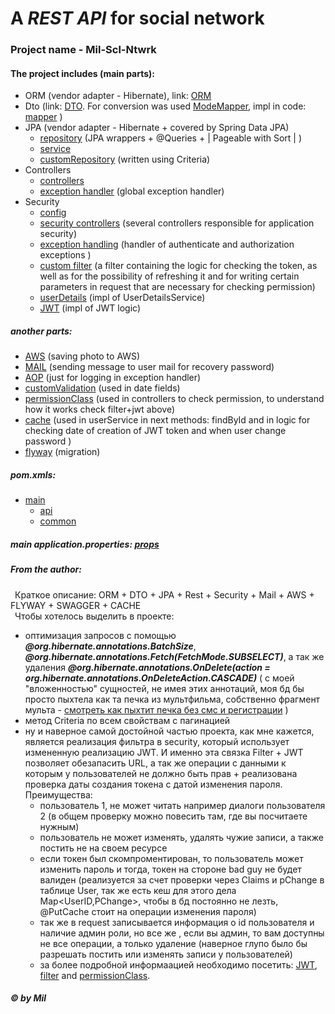 # A *REST API* for social network
### Project name - Mil-Scl-Ntwrk
#### The project includes (main parts):
* ORM (vendor adapter - Hibernate), link: [ORM](https://github.com/NikitaStriga/Mil-Scl-Ntwrk/tree/master/common/src/main/java/q3df/mil/entities)
* Dto (link: [DTO](https://github.com/NikitaStriga/Mil-Scl-Ntwrk/tree/master/common/src/main/java/q3df/mil/dto). For conversion was used [ModeMapper](http://modelmapper.org/), impl in code: [mapper](https://github.com/NikitaStriga/Mil-Scl-Ntwrk/tree/master/common/src/main/java/q3df/mil/mapper) )
* JPA (vendor adapter - Hibernate + covered by Spring Data JPA)
  * [repository](https://github.com/NikitaStriga/Mil-Scl-Ntwrk/tree/master/common/src/main/java/q3df/mil/repository) (JPA wrappers + @Queries + | Pageable with Sort | )
  * [service](https://github.com/NikitaStriga/Mil-Scl-Ntwrk/tree/master/common/src/main/java/q3df/mil/service)
  * [customRepository](https://github.com/NikitaStriga/Mil-Scl-Ntwrk/blob/master/common/src/main/java/q3df/mil/repository/custom/impl/CustomRepositoryImpl.java) (written using Criteria) 
* Controllers
  * [controllers](https://github.com/NikitaStriga/Mil-Scl-Ntwrk/tree/master/api/src/main/java/q3df/mil/controller)
  * [exception handler](https://github.com/NikitaStriga/Mil-Scl-Ntwrk/blob/master/api/src/main/java/q3df/mil/controller/exception/GlobalExceptionHandler.java) (global exception handler)
* Security
  * [config](https://github.com/NikitaStriga/Mil-Scl-Ntwrk/blob/master/api/src/main/java/q3df/mil/security/configuration/WebSecurityConfiguration.java)
  * [security controllers](https://github.com/NikitaStriga/Mil-Scl-Ntwrk/tree/master/api/src/main/java/q3df/mil/security/controller) (several controllers responsible for application security)
  * [exception handling](https://github.com/NikitaStriga/Mil-Scl-Ntwrk/tree/master/api/src/main/java/q3df/mil/security/exceptionhandling) (handler of authenticate and authorization exceptions )
  * [custom filter](https://github.com/NikitaStriga/Mil-Scl-Ntwrk/blob/master/api/src/main/java/q3df/mil/security/filter/JwtTokenFilter.java) (a filter containing the logic for checking the token, as well as for the possibility of refreshing it and for writing certain parameters in request that are necessary for checking permission)
  * [userDetails](https://github.com/NikitaStriga/Mil-Scl-Ntwrk/blob/master/api/src/main/java/q3df/mil/security/service/UserServiceProvider.java) (impl of UserDetailsService)
  * [JWT](https://github.com/NikitaStriga/Mil-Scl-Ntwrk/blob/master/api/src/main/java/q3df/mil/security/util/TokenUtils.java) (impl of JWT logic)
##### another parts:
* [AWS](https://github.com/NikitaStriga/Mil-Scl-Ntwrk/tree/master/common/src/main/java/q3df/mil/amazon) (saving photo to AWS)
* [MAIL](https://github.com/NikitaStriga/Mil-Scl-Ntwrk/tree/master/common/src/main/java/q3df/mil/mail) (sending message to user mail for recovery password)
* [AOP](https://github.com/NikitaStriga/Mil-Scl-Ntwrk/blob/master/api/src/main/java/q3df/mil/aop/LoggingAspect.java) (just for logging in exception handler)
* [customValidation](https://github.com/NikitaStriga/Mil-Scl-Ntwrk/tree/master/common/src/main/java/q3df/mil/validators) (used in date fields)
* [permissionClass](https://github.com/NikitaStriga/Mil-Scl-Ntwrk/blob/master/api/src/main/java/q3df/mil/util/CustomPermission.java) (used in controllers to check permission, to understand how it works check filter+jwt above)
* [cache](https://github.com/NikitaStriga/Mil-Scl-Ntwrk/blob/master/common/src/main/java/q3df/mil/config/CaffeineConfig.java) (used in userService in next methods: findById and in logic for checking date of creation of JWT token  and when user change password  )
* [flyway](https://github.com/NikitaStriga/Mil-Scl-Ntwrk/tree/master/common/src/main/resources/fway/migration) (migration)
##### pom.xmls:
* [main](https://github.com/NikitaStriga/Mil-Scl-Ntwrk/blob/master/pom.xml)
  * [api](https://github.com/NikitaStriga/Mil-Scl-Ntwrk/blob/master/api/pom.xml)
  * [common](https://github.com/NikitaStriga/Mil-Scl-Ntwrk/tree/master/common)
##### main application.properties: [props](https://github.com/NikitaStriga/Mil-Scl-Ntwrk/blob/master/api/src/main/resources/application.properties)  
##### From the author:
&ensp;Краткое описание: ORM + DTO + JPA + Rest + Security + Mail + AWS + FLYWAY + SWAGGER + CACHE  
&ensp;Чтобы хотелось выделить в проекте:
* оптимизация запросов с помощью ***@org.hibernate.annotations.BatchSize***,
 ***@org.hibernate.annotations.Fetch(FetchMode.SUBSELECT)***, 
 а так же удаления  ***@org.hibernate.annotations.OnDelete(action = org.hibernate.annotations.OnDeleteAction.CASCADE)***
  ( с моей "вложенностью" сущностей, не имея этих аннотаций,
   моя бд бы просто пыхтела как та печка из мультфильма, собственно фрагмент мульта - [смотреть как пыхтит печка без смс и регистрации](https://youtu.be/iJzEJ7Oa_oI?t=1007) )
* метод Criteria по всем свойствам с пагинацией
* ну и наверное самой достойной частью проекта, как мне кажется, является реализация фильтра  в security, который использует измененную реализацию JWT. 
И именно эта связка Filter + JWT позволяет обезапасить URL, а так же операции с данными
 к которым у пользователей не должно быть прав + реализована проверка даты создания токена с датой изменения пароля.
 Преимущества:
  * пользователь 1, не может читать например диалоги пользователя 2 (в общем проверку можно повесить там, где вы посчитаете нужным)
  * пользователь не может изменять, удалять чужие записи, а также постить не на своем ресурсе
  * если токен был скомпроментирован, то пользователь может изменить пароль и тогда, токен на стороне bad guy не будет валиден (реализуется за счет проверки через Claims и pChange в таблице User, так же есть кеш для этого дела Map<UserID,PChange>, чтобы в бд постоянно не лезть, @PutCache стоит на операции изменения пароля)
  * так же в request записывается информация о id пользователя и наличие админ роли, но все же , если вы админ, то вам доступны не все операции, а только удаление (наверное глупо было бы разрешать постить или изменять записи у пользователей)
  * за более подробной информаацией необходимо посетить: [JWT](https://github.com/NikitaStriga/Mil-Scl-Ntwrk/blob/master/api/src/main/java/q3df/mil/security/util/TokenUtils.java), [filter](https://github.com/NikitaStriga/Mil-Scl-Ntwrk/blob/master/api/src/main/java/q3df/mil/security/filter/JwtTokenFilter.java) and [permissionClass](https://github.com/NikitaStriga/Mil-Scl-Ntwrk/blob/master/api/src/main/java/q3df/mil/util/CustomPermission.java).
##### _© by Mil_




 
  
